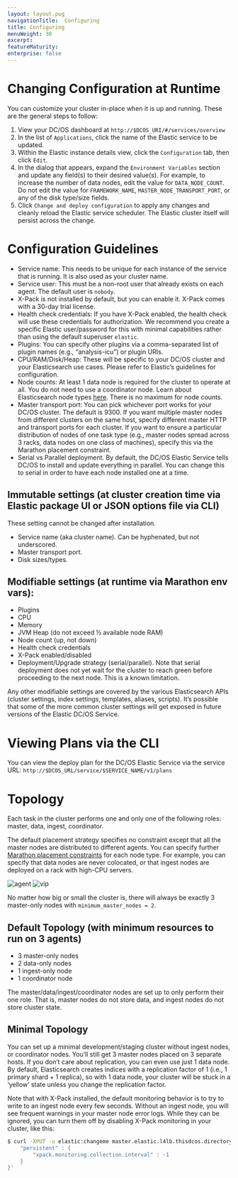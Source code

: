 ```yaml
---
layout: layout.pug
navigationTitle:  Configuring
title: Configuring
menuWeight: 30
excerpt:
featureMaturity:
enterprise: false
---
```


<!-- This source repo for this topic is https://github.com/dcos-commons/frameworks/elastic -->


# Changing Configuration at Runtime

You can customize your cluster in-place when it is up and running. These are the general steps to follow:

1.  View your DC/OS dashboard at `http://$DCOS_URI/#/services/overview`
1.  In the list of `Applications`, click the name of the Elastic service to be updated.
1.  Within the Elastic instance details view, click the `Configuration` tab, then click `Edit`.
1.  In the dialog that appears, expand the `Environment Variables` section and update any field(s) to their desired value(s). For example, to increase the number of data nodes, edit the value for `DATA_NODE_COUNT`. Do not edit the value for `FRAMEWORK_NAME`, `MASTER_NODE_TRANSPORT_PORT`, or any of the disk type/size fields.
1.  Click `Change and deploy configuration` to apply any changes and cleanly reload the Elastic service scheduler. The Elastic cluster itself will persist across the change.

# Configuration Guidelines

- Service name: This needs to be unique for each instance of the service that is running. It is also used as your cluster name.
- Service user: This must be a non-root user that already exists on each agent. The default user is `nobody`.
- X-Pack is not installed by default, but you can enable it. X-Pack comes with a 30-day trial license.
- Health check credentials: If you have X-Pack enabled, the health check will use these credentials for authorization. We recommend you create a specific Elastic user/password for this with minimal capabilities rather than using the default superuser `elastic`.  
- Plugins: You can specify other plugins via a comma-separated list of plugin names (e.g., “analysis-icu”) or plugin URIs.
- CPU/RAM/Disk/Heap: These will be specific to your DC/OS cluster and your Elasticsearch use cases. Please refer to Elastic’s guidelines for configuration.
- Node counts: At least 1 data node is required for the cluster to operate at all. You do not need to use a coordinator node. Learn about Elasticsearch node types [here](https://www.elastic.co/guide/en/elasticsearch/reference/current/modules-node.html). There is no maximum for node counts.
- Master transport port: You can pick whichever port works for your DC/OS cluster. The default is 9300. If you want multiple master nodes from different clusters on the same host, specify different master HTTP and transport ports for each cluster. If you want to ensure a particular distribution of nodes of one task type (e.g., master nodes spread across 3 racks, data nodes on one class of machines), specify this via the Marathon placement constraint.
- Serial vs Parallel deployment. By default, the DC/OS Elastic Service tells DC/OS to install and update everything in parallel. You can change this to serial in order to have each node installed one at a time.


## Immutable settings (at cluster creation time via Elastic package UI or JSON options file via CLI)

These setting cannot be changed after installation.

- Service name (aka cluster name). Can be hyphenated, but not underscored.
- Master transport port.
- Disk sizes/types.

## Modifiable settings (at runtime via Marathon env vars):

- Plugins
- CPU
- Memory
- JVM Heap (do not exceed ½ available node RAM)
- Node count (up, not down)
- Health check credentials
- X-Pack enabled/disabled
- Deployment/Upgrade strategy (serial/parallel). Note that serial deployment does not yet wait for the cluster to reach green before proceeding to the next node. This is a known limitation.

Any other modifiable settings are covered by the various Elasticsearch APIs (cluster settings, index settings, templates, aliases, scripts). It’s possible that some of the more common cluster settings will get exposed in future versions of the Elastic DC/OS Service.

# Viewing Plans via the CLI

You can view the deploy plan for the DC/OS Elastic Service via the service URL: `http://$DCOS_URL/service/$SERVICE_NAME/v1/plans`

# Topology

Each task in the cluster performs one and only one of the following roles: master, data, ingest, coordinator.

The default placement strategy specifies no constraint except that all the master nodes are distributed to different agents. You can specify further [Marathon placement constraints](http://mesosphere.github.io/marathon/docs/constraints.html) for each node type. For example, you can specify that data nodes are never colocated, or that ingest nodes are deployed on a rack with high-CPU servers. 

![agent](/services/elastic/img/private-nodes-by-agent.png)
![vip](/services/elastic/img/private-node-by-vip.png)

No matter how big or small the cluster is, there will always be exactly 3 master-only nodes with `minimum_master_nodes = 2`.

## Default Topology (with minimum resources to run on 3 agents)

- 3 master-only nodes
- 2 data-only nodes
- 1 ingest-only node
- 1 coordinator node

The master/data/ingest/coordinator nodes are set up to only perform their one role. That is, master nodes do not store data, and ingest nodes do not store cluster state.

## Minimal Topology

You can set up a minimal development/staging cluster without ingest nodes, or coordinator nodes. You’ll still get 3 master nodes placed on 3 separate hosts. If you don’t care about replication, you can even use just 1 data node. By default, Elasticsearch creates indices with a replication factor of 1 (i.e., 1 primary shard + 1 replica), so with 1 data node, your cluster will be stuck in a ‘yellow’ state unless you change the replication factor.

Note that with X-Pack installed, the default monitoring behavior is to try to write to an ingest node every few seconds. Without an ingest node, you will see frequent warnings in your master node error logs. While they can be ignored, you can turn them off by disabling X-Pack monitoring in your cluster, like this:

```bash
$ curl -XPUT -u elastic:changeme master.elastic.l4lb.thisdcos.directory:9200/_cluster/settings -d '{
    "persistent" : {
        "xpack.monitoring.collection.interval" : -1
    }
}'
```
